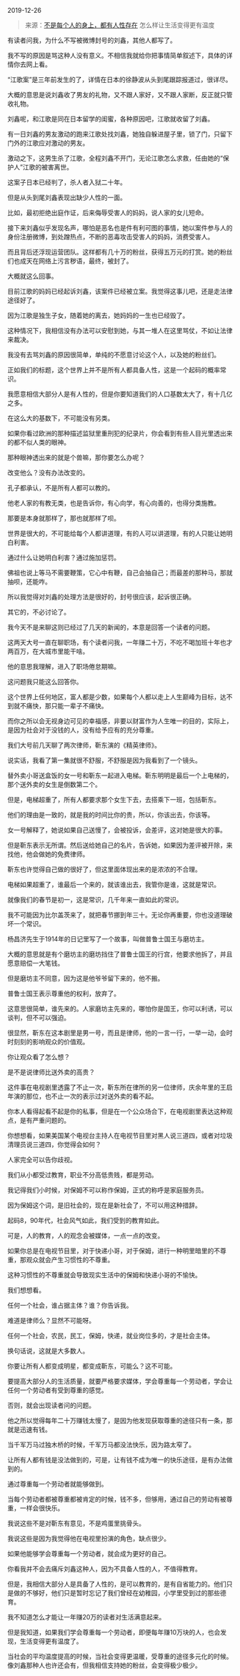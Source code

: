 2019-12-26

> 来源：[不是每个人的身上，都有人性存在](http://mp.weixin.qq.com/s?__biz=MzU3NDc5Nzc0NQ==&mid=2247486167&idx=1&sn=db77c9257d6e51ae1e7b6267623e42a5&chksm=fd2da809ca5a211f09c0f44c0e04b592a16ff96bbf747eb2ef0b934e87109845748fee6fd4a8&scene=27#wechat_redirect)
> 怎么样让生活变得更有温度

有读者问我，为什么不写被微博封号的刘鑫，其他人都写了。

  

我不写的原因是骂这种人没有意义。不相信我就给你把事情简单叙述下，具体的详情你去网上看。

  

“江歌案”是三年前发生的了，详情在日本的徐静波从头到尾跟踪报道过，很详尽。

  

大概的意思是说刘鑫收了男友的礼物，又不跟人家好，又不跟人家断，反正就只管收礼物。

  

刘鑫呢，和江歌是同在日本留学的闺蜜，各种原因吧，江歌就收留了刘鑫。

  

有一日刘鑫的男友激动的跑来江歌处找刘鑫，她独自躲进屋子里，锁了门，只留下门外的江歌应对激动的男友。

  

激动之下，这男生杀了江歌，全程刘鑫不开门，无论江歌怎么求救，任由她的“保护人”江歌的被害离世。

  

这案子日本已经判了，杀人者入狱二十年。

  

但是从头到尾刘鑫表现出缺少人性的一面。

  

比如，最初拒绝出庭作证，后来侮辱受害人的妈妈，说人家的女儿短命。

  

接下来刘鑫似乎发现名声，哪怕是恶名也是件有利可图的事情，她以案件参与人的身份注册微博，到处蹭热点，不断的恶毒攻击受害人的妈妈，消费受害人。

  

而且背后还浮现运营团队。这样都有几十万的粉丝，获得五万元的打赏。她的粉丝们也成天在网络上污言秽语，最终，被封了。

  

大概就这么回事。

  

目前江歌的妈妈已经起诉刘鑫，该案件已经被立案。我觉得这事儿吧，还是走法律途径好了。

  

因为江歌是独生子女，随着她的离去，她妈妈的一生也已经毁了。

  

这种情况下，我相信没有办法可以安慰到她，与其一堆人在这里骂仗，不如让法律来裁决。

  

我没有去骂刘鑫的原因很简单，单纯的不愿意讨论这个人，以及她的粉丝们。

  

正如我们的标题，这个世界上并不是所有人都具备人性，这是一个起码的概率常识。

  

我愿意相信大部分人是有人性的，但是你要知道我们的人口基数太大了，有十几亿之多。

  

在这么大的基数下，不可能没有另类。

  

如果你看过欧洲的那种描述监狱里重刑犯的纪录片，你会看到有些人目光里透出来的都不似人类的眼神。

  

那种眼神透出来的就是个兽嘛，那你要怎么办呢？

  

改变他么？没有办法改变的。

  

孔子都承认，不是所有人都可以教的。

  

他老人家的有教无类，也是告诉你，有心向学，有心向善的，也得分类施教。

  

那要是本身就那样了，那也就那样了呗。

  

世界是很大的，不可能给每个人都讲道理，有的人可以讲道理，有的人只能让她明白利害。

  

通过什么让她明白利害？通过施加惩罚。

  

佛祖也说上等马不需要鞭策，它心中有鞭，自己会抽自己；而最差的那种马，那就抽呗，还能咋。

  

所以我觉得对刘鑫的处理方法是很好的，封号很应该，起诉很正确。

  

其它的，不必讨论了。

  

我今天不是来聊这则已经过了几天的新闻的，本意是回答一个读者的问题。

  

这两天大号一直在聊职场，有个读者问我，一年赚二十万，不吃不喝加班十年也才两百万，在大城市里能干啥。

  

他的意思我理解，进入了职场倦怠期嘛。

  

这问题我只能这么回答你。

  

这个世界上任何地区，富人都是少数，如果每个人都以走上人生巅峰为目标，达不到就不痛快，那只能一辈子不痛快。

  

而你之所以会无视身边可见的幸福感，非要以财富作为人生唯一的目的，实际上，是因为社会对于没钱的人，没有给予应有的充分尊重。

  

我们大号前几天聊了两次律师，靳东演的《精英律师》。

  

说实话，我看了第一集就很不舒服，不舒服是因为我看到了一个镜头。

  

替外卖小哥送盒饭的女一号和靳东一起进入电梯。靳东明明是最后一个上电梯的，那个送外卖的女生是倒数第二个。

  

但是，电梯超重了，所有人都要求那个女生下去，去搭乘下一班，包括靳东。

  

他们的理由是一致的，就是我的时间比你的贵，所以，你该出去，你该等。

  

女一号解释了，她说如果自己送慢了，会被投诉，会差评，这对她是很大的事。

  

但是靳东表示无所谓。然后送给她自己的名片，告诉她，如果因为差评被开除，来找他，他会做她的免费律师。

  

靳东也许觉得自己做的很好了，但这里面体现出来的是浓浓的不合理。

  

电梯如果超重了，谁最后一个来的，就该谁出去，我管你是谁，这就是常识。

  

就像我们的春节是初一，这是常识，几千年来一直如此的常识。

  

我不可能因为比尔盖茨来了，就把春节挪到年三十。无论你再重要，你也没道理破坏一个常识。

  

杨昌济先生于1914年的日记里写了一个故事，叫做普鲁士国王与磨坊主。

  

大概的意思就是有个磨坊主的磨坊挡住了普鲁士国王的行宫，他要求他拆了，并且愿意赔偿一大笔钱。

  

但是磨坊主不同意，因为这是他爷爷留下来的，他不搬。

  

普鲁士国王表示尊重他的权利，放弃了。

  

这意思很简单，谁先来的。人家磨坊主先来的，哪怕你是国王，你可以利诱，可以谈判，但不可以强迫。

  

很显然，靳东在这本剧里是男一号，而且是律师，他的一言一行，一举一动，会时时刻刻的影响观众的价值观。

  

你让观众看了怎么想？

  

是不是说律师比送外卖的高贵？

  

这件事在电视剧里透露了不止一次，靳东所在律所的另一位律师，庆余年里的王启年演的那位，也不止一次的表示过对送外卖的看不起。

  

你本人看得起看不起是你的私事，但是在一个公众场合下，在电视剧里表达这种观点，是有严重问题的。

  

你想想看，如果美国某个电视台主持人在电视节目里对黑人说三道四，或者对垃圾清理员说三道四，你觉得会如何？

  

人家完全可以告你歧视。

  

我们从小都受过教育，职业不分高低贵贱，都是劳动。

  

我记得我们小时候，对保姆不可以称作保姆，正式的称呼是家庭服务员。

  

因为保姆这个词，是旧社会的，现在是新社会了，不可以用这种措辞。

  

起码8，90年代，社会风气如此，我们受到的教育如此。

  

可是，人的教育，人的观念会被媒体，一点一点的改变。

  

如果你总是在电视节目里，对于快递小哥，对于保姆，进行一种明里暗里的不尊重，那观众就会产生习惯性的不尊重。

  

这种习惯性的不尊重就会导致现实生活中的保姆和快递小哥的不愉快。

  

我们想想看。

  

任何一个社会，谁占据主体？谁？你告诉我。

  

难道是律师么？显然不可能呀。

  

任何一个社会，农民，民工，保姆，快递，就业岗位多的，才是社会主体。

  

换句话说，这就是大多数人。

  

你要让所有人都变成明星，都变成靳东，可能么？这不可能。

  

要提高大部分人的生活质量，就要严格要求媒体，学会尊重每一个劳动者，学会让任何一个劳动者有受到尊重的感觉。  

  

否则，就会出现读者问的问题。  

  

他之所以觉得每年二十万赚钱太慢了，是因为他发现获取尊重的途径只有一条，那就是迅速有钱。  

  

当千军万马过独木桥的时候，千军万马都没法快乐，因为路太窄了。

  

让所有人都有钱是没法做到的，可是，让有钱不成为唯一的快乐途径，是有办法做到的。

  

通过尊重每一个劳动者就能够做到。

  

当每个劳动者都被尊重都被肯定的时候，钱不多，但够用，通过自己的劳动有被尊重，一样会很快乐。

  

我说这些不是对靳东有意见，不是鸡蛋里挑骨头。

  

我说这些是因为我觉得他在电视里扮演的角色，缺点很少。

  

如果他能够学会尊重每一个劳动者，就会成为更好的自己。

  

你看我并不会去痛斥刘鑫这种人，因为不具备人性的人，不值得教育。

  

但是，我相信大部分人是具备了人性的，是可以教育的，是有自省能力的。他们只是做的不够好，他们只是暂时忘记了我们曾经在幼稚园，小学里受到过的那些德育。

  

我不知道怎么才能让一年赚20万的读者对生活满意起来。

  

但是我知道，如果我们学会尊重每一个劳动者，即便每年赚10万块的人，也会发现，生活变得更有温度了。

  

当社会的平均温度提高的时候，当社会变得更温暖，受尊重的途径多元化的时候。像刘鑫那种人也许还会有，但我相信支持她的粉丝，会变得极少极少。

